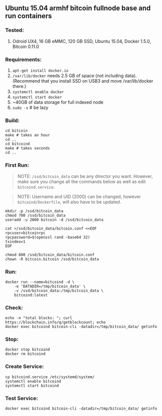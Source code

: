 ## Ubuntu 15.04 armhf bitcoin fullnode base and run containers

### Tested:

1. Odroid UX4, 16 GB eMMC, 120 GB SSD, Ubuntu 15.04, Docker 1.5.0, Bitcoin 0.11.0

### Requirements:

1. `apt-get install docker.io`
1. `/var/lib/docker` needs 2.5 GB of space (not including data).  (Recommend that you install SSD on USB3 and move /var/lib/docker there.)
1. `systemctl enable docker`
1. `systemctl start docker`
1. ~40GB of data storage for full indexed node
1. `sudo -s` # be lazy

### Build:

```
cd bitcoin
make # takes an hour
cd ..
cd bitcoind
make # takes seconds
cd ..
```

### First Run:

> NOTE: `/ssd/bitcoin_data` can be any director you want.  However, make sure you change all the commands below as well as edit `bitcoind.service`.

> NOTE: Username and UID (2000) can be changed, however `bitcoind/Dockerfile`, will also have to be updated.

```
mkdir -p /ssd/bitcoin_data
chmod 700 /ssd/bitcoin_data
useradd -u 2000 bitcoin -d /ssd/bitcoin_data

cat >/ssd/bitcoin_data/bitcoin.conf <<EOF
rpcuser=bitcoinrpc
rpcpassword=$(openssl rand -base64 32)
txindex=1
EOF

chmod 600 /ssd/bitcoin_data/bitcoin.conf
chown -R bitcoin.bitcoin /ssd/bitcoin_data
```

### Run:

```
docker run --name=bitcoind -d \
    -e 'DATADIR=/tmp/bitcoin_data' \
    -v /ssd/bitcoin_data:/tmp/bitcoin_data \
    bitcoind:latest
```

### Check:

```
echo -n "total blocks: "; curl https://blockchain.info/q/getblockcount; echo
docker exec bitcoind bitcoin-cli -datadir=/tmp/bitcoin_data/ getinfo
```

### Stop:
```
docker stop bitcoind
docker rm bitcoind
```

### Create Service:
```
cp bitcoind.service /etc/systemd/system/
systemctl enable bitcoind
systemctl start bitcoind
```

### Test Service:
```
docker exec bitcoind bitcoin-cli -datadir=/tmp/bitcoin_data/ getinfo
```

